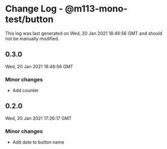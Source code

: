 # Change Log - @m113-mono-test/button

This log was last generated on Wed, 20 Jan 2021 18:46:56 GMT and should not be manually modified.

## 0.3.0
Wed, 20 Jan 2021 18:46:56 GMT

### Minor changes

- Add counter

## 0.2.0
Wed, 20 Jan 2021 17:26:17 GMT

### Minor changes

- Add date to button name

